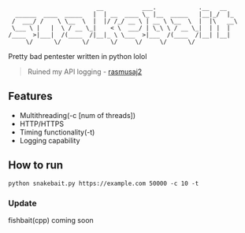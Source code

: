 
```
                         __           ___.            .__   __   
  ______  ____  _____   |  | __  ____ \_ |__  _____   |__|_/  |_ 
 /  ___/ /    \ \__  \  |  |/ /_/ __ \ | __ \ \__  \  |  |\   __\
 \___ \ |   |  \ / __ \_|    < \  ___/ | \_\ \ / __ \_|  | |  |  
/____  >|___|  /(____  /|__|_ \ \___  >|___  /(____  /|__| |__|  
     \/      \/      \/      \/     \/     \/      \/
```
Pretty bad pentester written in python lolol
> Ruined my API logging - [rasmusaj2](https://github.com/Rasmusaj2)

## Features

 - Multithreading(-c [num of threads])
 - HTTP/HTTPS
 - Timing functionality(-t)
 - Logging capability

 ## How to run
 ```
 python snakebait.py https://example.com 50000 -c 10 -t
 ```


### Update
fishbait(cpp) coming soon
 

